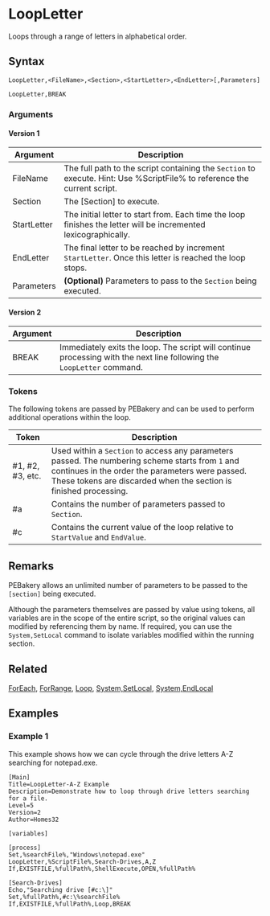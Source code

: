 # LoopLetter

Loops through a range of letters in alphabetical order.

## Syntax

```pebakery
LoopLetter,<FileName>,<Section>,<StartLetter>,<EndLetter>[,Parameters]
```

```pebakery
LoopLetter,BREAK
```

### Arguments

#### Version 1

| Argument | Description |
| --- | --- |
| FileName | The full path to the script containing the `Section` to execute. Hint: Use %ScriptFile% to reference the current script. |
| Section | The [Section] to execute. |
| StartLetter | The initial letter to start from. Each time the loop finishes the letter will be incremented lexicographically. |
| EndLetter |  The final letter to be reached by increment `StartLetter`. Once this letter is reached the loop stops. |
| Parameters | **(Optional)** Parameters to pass to the `Section` being executed. |

#### Version 2

| Argument | Description |
| --- | --- |
| BREAK | Immediately exits the loop. The script will continue processing with the next line following the `LoopLetter` command. |

### Tokens

The following tokens are passed by PEBakery and can be used to perform additional operations within the loop.

| Token | Description |
| --- | --- |
| #1, #2, #3, etc. | Used within a `Section` to access any parameters passed. The numbering scheme starts from `1` and continues in the order the parameters were passed. These tokens are discarded when the section is finished processing. |
| #a | Contains the number of parameters passed to `Section`. |
| #c | Contains the current value of the loop relative to `StartValue` and `EndValue`. |

## Remarks

PEBakery allows an unlimited number of parameters to be passed to the `[section]` being executed.

Although the parameters themselves are passed by value using tokens, all variables are in the scope of the entire script, so the original values can modified by referencing them by name. If required, you can use the `System,SetLocal` command to isolate variables modified within the running section.

## Related

[ForEach](./ForEach.md), [ForRange](./ForRange.md), [Loop](./Loop.md), [System,SetLocal](../System/SetLocal.md), [System,EndLocal](../System/EndLocal.md)

## Examples

### Example 1

This example shows how we can cycle through the drive letters A-Z searching for notepad.exe.

```pebakery
[Main]
Title=LoopLetter-A-Z Example
Description=Demonstrate how to loop through drive letters searching for a file.
Level=5
Version=2
Author=Homes32

[variables]

[process]
Set,%searchFile%,"Windows\notepad.exe"
LoopLetter,%ScriptFile%,Search-Drives,A,Z
If,EXISTFILE,%fullPath%,ShellExecute,OPEN,%fullPath%

[Search-Drives]
Echo,"Searching drive [#c:\]"
Set,%fullPath%,#c:\%searchFile%
If,EXISTFILE,%fullPath%,Loop,BREAK
```